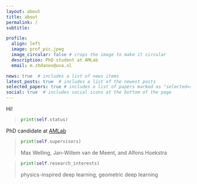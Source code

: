 ```yaml
---
layout: about
title: about
permalink: /
subtitle:

profile:
  align: left
  image: prof_pic.jpeg
  image_circular: false # crops the image to make it circular
  description: PhD student at AMLab
  email: m.zhdanov@uva.nl

news: true  # includes a list of news items
latest_posts: true  # includes a list of the newest posts
selected_papers: true # includes a list of papers marked as "selected={true}"
social: true  # includes social icons at the bottom of the page
---
```


Hi!

> ```python
> print(self.status)
> ```
PhD candidate at [AMLab](http://amlab.science.uva.nl/)

> ```python
> print(self.supervisors)
> ```
> Max Welling, Jan-Willem van de Meent, and Alfons Hoekstra

> ```python
> print(self.research_interests)
> ```
> physics-inspired deep learning, geometric deep learning
